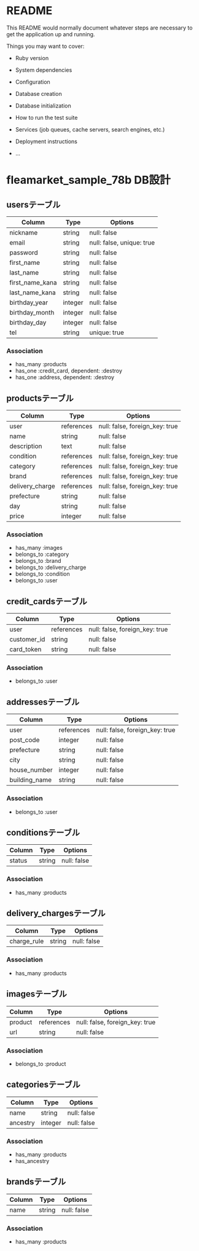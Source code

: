 # README

This README would normally document whatever steps are necessary to get the
application up and running.

Things you may want to cover:

* Ruby version

* System dependencies

* Configuration

* Database creation

* Database initialization

* How to run the test suite

* Services (job queues, cache servers, search engines, etc.)

* Deployment instructions

* ...

# fleamarket_sample_78b DB設計
## usersテーブル

|Column|Type|Options|
|------|----|-------|
|nickname|string|null: false|
|email|string|null: false, unique: true|
|password|string|null: false|
|first_name|string|null: false|
|last_name|string|null: false|
|first_name_kana|string|null: false|
|last_name_kana|string|null: false|
|birthday_year|integer|null: false|
|birthday_month|integer|null: false|
|birthday_day|integer|null: false|
|tel|string|unique: true|

### Association
- has_many :products
- has_one :credit_card, dependent: :destroy
- has_one :address, dependent: :destroy


## productsテーブル
|Column|Type|Options|
|------|----|-------|
|user|references|null: false, foreign_key: true|
|name|string|null: false|
|description|text|null: false|
|condition|references|null: false, foreign_key: true|
|category|references|null: false, foreign_key: true|
|brand|references|null: false, foreign_key: true|
|delivery_charge|references|null: false, foreign_key: true|
|prefecture|string|null: false|
|day|string|null: false|
|price|integer|null: false|

### Association
- has_many :images
- belongs_to :category
- belongs_to :brand
- belongs_to :delivery_charge
- belongs_to :condition
- belongs_to :user

## credit_cardsテーブル
|Column|Type|Options|
|------|----|-------|
|user|references|null: false, foreign_key: true|
|customer_id|string|null: false|
|card_token|string|null: false|

### Association
- belongs_to :user

## addressesテーブル
|Column|Type|Options|
|------|----|-------|
|user|references|null: false, foreign_key: true|
|post_code|integer|null: false|
|prefecture|string|null: false|
|city|string|null: false|
|house_number|integer|null: false|
|building_name|string|null: false|

### Association
- belongs_to :user

## conditionsテーブル
|Column|Type|Options|
|------|----|-------|
|status|string|null: false|

### Association
- has_many :products

## delivery_chargesテーブル
|Column|Type|Options|
|------|----|-------|
|charge_rule|string|null: false|

### Association
- has_many :products

## imagesテーブル
|Column|Type|Options|
|------|----|-------|
|product|references|null: false, foreign_key: true|
|url|string|null: false|

### Association
- belongs_to :product

## categoriesテーブル
|Column|Type|Options|
|------|----|-------|
|name|string|null: false|
|ancestry|integer|null: false|

### Association
- has_many :products
- has_ancestry

## brandsテーブル
|Column|Type|Options|
|------|----|-------|
|name|string|null: false|

### Association
- has_many :products